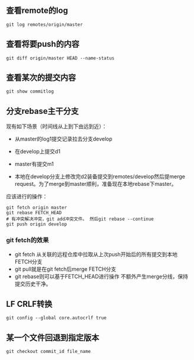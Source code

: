 ## 查看remote的log

```git log remotes/origin/master```

## 查看将要push的内容

```shell
git diff origin/master HEAD --name-status
```

## 查看某次的提交内容

```shell
git show commitlog
```

## 分支rebase主干分支

现有如下场景（时间线从上到下由远到近）：

- 从master的log1提交记录拉去分支develop

- 在develop上提交d1
- master有提交m1
- 本地在develop分支上修改完d2装备提交到remotes/develop然后提merge request。为了merge到master顺利，准备现在本地rebase下master。

应该进行的操作：

```shell
git fetch origin master
git rebase FETCH_HEAD
# 有冲突解决冲突，git add冲突文件。 然后git rebase --continue
git push origin develop
```

### git fetch的效果

- git fetch 从关联的远程仓库中拉取从上次push开始后的所有提交到本地FETCH分支
- git pull就是在git fetch后merge FETCH分支
- git rebase则可以基于FETCH_HEAD进行操作 不额外产生merge分线，保持提交历史干净。

## LF CRLF转换

```shell
git config --global core.autocrlf true
```

## 某一个文件回退到指定版本

```shell
git checkout commit_id file_name
```

